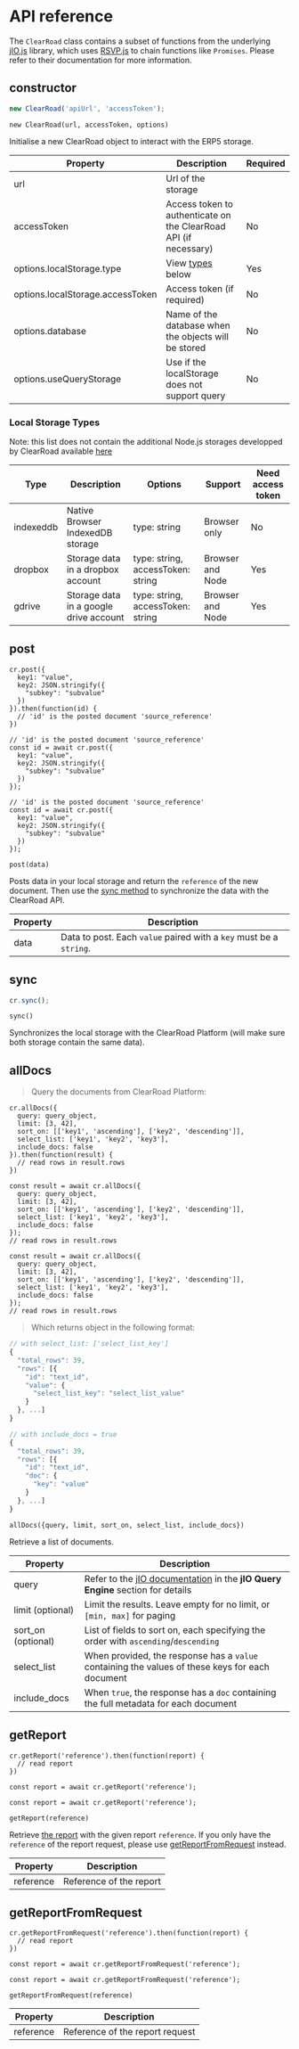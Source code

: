 # API reference

The `ClearRoad` class contains a subset of functions from the underlying [jIO.js](https://jio.nexedi.com/) library, which uses [RSVP.js](https://lab.nexedi.com/nexedi/rsvp.js) to chain functions like `Promises`. Please refer to their documentation for more information.

## constructor

```javascript
new ClearRoad('apiUrl', 'accessToken');
```

`new ClearRoad(url, accessToken, options)`

Initialise a new ClearRoad object to interact with the ERP5 storage.

Property | Description | Required
--------- | ----------- | -----------
url | Url of the storage
accessToken | Access token to authenticate on the ClearRoad API (if necessary) | No
options.localStorage.type | View [types](#local-storage-types) below | Yes
options.localStorage.accessToken | Access token (if required) | No
options.database | Name of the database when the objects will be stored | No
options.useQueryStorage | Use if the localStorage does not support query | No

### Local Storage Types

Note: this list does not contain the additional Node.js storages developped by ClearRoad available [here](https://github.com/clearroad/clearroad-api-storages)

Type | Description | Options | Support | Need access token
--------- | --------- | ----------- | ----------- | -----------
indexeddb | Native Browser IndexedDB storage | type: string | Browser only | No
dropbox | Storage data in a dropbox account | type: string, accessToken: string | Browser and Node | Yes
gdrive | Storage data in a google drive account | type: string, accessToken: string | Browser and Node | Yes

## post

```javascript--browser
cr.post({
  key1: "value",
  key2: JSON.stringify({
    "subkey": "subvalue"
  })
}).then(function(id) {
  // 'id' is the posted document 'source_reference'
})
```

```javascript--browser-es6
// 'id' is the posted document 'source_reference'
const id = await cr.post({
  key1: "value",
  key2: JSON.stringify({
    "subkey": "subvalue"
  })
});
```

```javascript--node
// 'id' is the posted document 'source_reference'
const id = await cr.post({
  key1: "value",
  key2: JSON.stringify({
    "subkey": "subvalue"
  })
});
```

`post(data)`

Posts data in your local storage and return the `reference` of the new document. Then use the [sync method](#sync) to synchronize the data with the ClearRoad API.

Property | Description
--------- | -----------
data | Data to post. Each `value` paired with a `key` must be a `string`.

## sync

```javascript
cr.sync();
```

`sync()`

Synchronizes the local storage with the ClearRoad Platform (will make sure both storage contain the same data).

## allDocs

> Query the documents from ClearRoad Platform:

```javascript--browser
cr.allDocs({
  query: query_object,
  limit: [3, 42],
  sort_on: [['key1', 'ascending'], ['key2', 'descending']],
  select_list: ['key1', 'key2', 'key3'],
  include_docs: false
}).then(function(result) {
  // read rows in result.rows
})
```

```javascript--browser-es6
const result = await cr.allDocs({
  query: query_object,
  limit: [3, 42],
  sort_on: [['key1', 'ascending'], ['key2', 'descending']],
  select_list: ['key1', 'key2', 'key3'],
  include_docs: false
});
// read rows in result.rows
```

```javascript--node
const result = await cr.allDocs({
  query: query_object,
  limit: [3, 42],
  sort_on: [['key1', 'ascending'], ['key2', 'descending']],
  select_list: ['key1', 'key2', 'key3'],
  include_docs: false
});
// read rows in result.rows
```

> Which returns object in the following format:

```javascript
// with select_list: ['select_list_key']
{
  "total_rows": 39,
  "rows": [{
    "id": "text_id",
    "value": {
      "select_list_key": "select_list_value"
    }
  }, ...]
}

// with include_docs = true
{
  "total_rows": 39,
  "rows": [{
    "id": "text_id",
    "doc": {
      "key": "value"
    }
  }, ...]
}
```

`allDocs({query, limit, sort_on, select_list, include_docs})`

Retrieve a list of documents.

Property | Description
--------- | -----------
query | Refer to the [jIO documentation](https://jio.nexedi.com/) in the **jIO Query Engine** section for details
limit (optional) | Limit the results. Leave empty for no limit, or `[min, max]` for paging
sort_on (optional) | List of fields to sort on, each specifying the order with `ascending`/`descending`
select_list | When provided, the response has a `value` containing the values of these keys for each document
include_docs | When `true`, the response has a `doc` containing the full metadata for each document

## getReport

```javascript--browser
cr.getReport('reference').then(function(report) {
  // read report
})
```

```javascript--browser-es6
const report = await cr.getReport('reference');
```

```javascript--node
const report = await cr.getReport('reference');
```

`getReport(reference)`

Retrieve [the report](https://api.clearroadlab.io/docs/#requesting-a-report) with the given report `reference`. If you only have the `reference` of the report request, please use [getReportFromRequest](#getReportFromRequest) instead.

Property | Description
--------- | -----------
reference | Reference of the report

## getReportFromRequest

```javascript--browser
cr.getReportFromRequest('reference').then(function(report) {
  // read report
})
```

```javascript--browser-es6
const report = await cr.getReportFromRequest('reference');
```

```javascript--node
const report = await cr.getReportFromRequest('reference');
```

`getReportFromRequest(reference)`

Property | Description
--------- | -----------
reference | Reference of the report request
